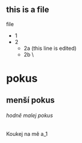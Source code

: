 ## this is a file
file
- 1
- 2
    - 2a (this line is edited)
    - 2b \\


# pokus
## menší pokus
###### hodně malej pokus

Koukej na mě a_1
